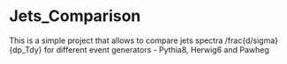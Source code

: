 # Jets_Comparison
This is a simple project that allows to compare jets spectra /frac{d/sigma}{dp_Tdy} for different event generators - Pythia8, Herwig6 and Pawheg
